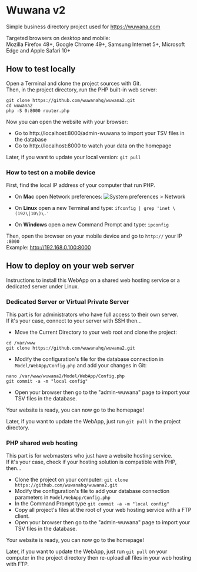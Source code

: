 # Wuwana v2

Simple business directory project used for https://wuwana.com

Targeted browsers on desktop and mobile:  
Mozilla Firefox 48+, Google Chrome 49+, Samsung Internet 5+, Microsoft Edge and Apple Safari 10+

## How to test locally

Open a Terminal and clone the project sources with Git.  
Then, in the project directory, run the PHP built-in web server:

```
git clone https://github.com/wuwanahq/wuwana2.git
cd wuwana2
php -S 0:8000 router.php
```

Now you can open the website with your browser:

- Go to http://localhost:8000/admin-wuwana to import your TSV files in the database
- Go to http://localhost:8000 to watch your data on the homepage

Later, if you want to update your local version: `git pull`

### How to test on a mobile device

First, find the local IP address of your computer that run PHP.

- On **Mac** open Network preferences:
![System preferences > Network](https://cdn.osxdaily.com/wp-content/uploads/2010/11/ip-address-mac.jpg)

- On **Linux** open a new Terminal and type: `ifconfig | grep 'inet \(192\|10\)\.'`
- On **Windows** open a new Command Prompt and type: `ipconfig`

Then, open the browser on your mobile device and go to `http://` your IP `:8000`  
Example: http://192.168.0.100:8000

## How to deploy on your web server

Instructions to install this WebApp on a shared web hosting service or a dedicated server under Linux.

### Dedicated Server or Virtual Private Server

This part is for administrators who have full access to their own server.  
If it's your case, connect to your server with SSH then...

- Move the Current Directory to your web root and clone the project:

```
cd /var/www
git clone https://github.com/wuwanahq/wuwana2.git
```

- Modify the configuration's file for the database connection in `Model/WebApp/Config.php` and add your changes in Git:

```
nano /var/www/wuwana2/Model/WebApp/Config.php
git commit -a -m "local config"
```

- Open your browser then go to the "admin-wuwana" page to import your TSV files in the database.

Your website is ready, you can now go to the homepage!

Later, if you want to update the WebApp, just run `git pull` in the project directory.

### PHP shared web hosting

This part is for webmasters who just have a website hosting service.  
If it's your case, check if your hosting solution is compatible with PHP, then...

- Clone the project on your computer: `git clone https://github.com/wuwanahq/wuwana2.git`
- Modify the configuration's file to add your database connection parameters in `Model/WebApp/Config.php`
- In the Command Prompt type `git commit -a -m "local config"`
- Copy all project's files at the root of your web hosting service with a FTP client.
- Open your browser then go to the "admin-wuwana" page to import your TSV files in the database.

Your website is ready, you can now go to the homepage!

Later, if you want to update the WebApp, just run `git pull` on your computer in the project directory then re-upload all files in your web hosting with FTP.